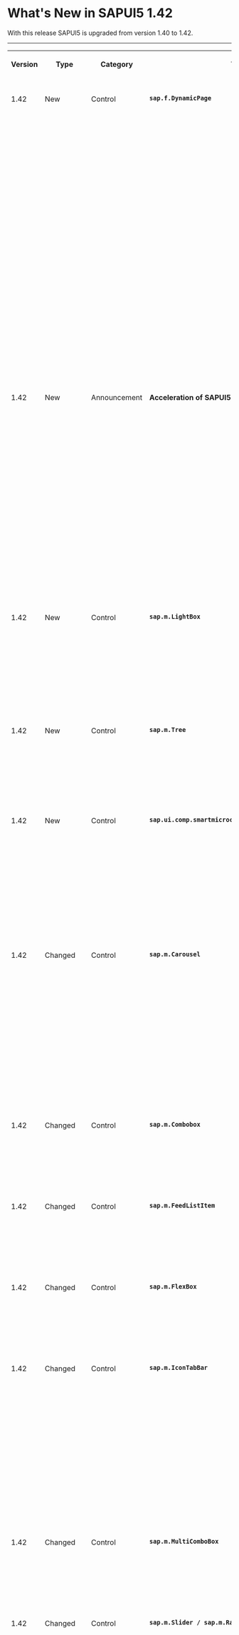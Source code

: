 <!-- loio468b05d592344ed5bcbf62c9bace2d6c -->

# What's New in SAPUI5 1.42

With this release SAPUI5 is upgraded from version 1.40 to 1.42.

****


<table>
<tr>
<th valign="top">

Version

</th>
<th valign="top">

Type

</th>
<th valign="top">

Category

</th>
<th valign="top">

Title

</th>
<th valign="top">

Description

</th>
<th valign="top">

Action

</th>
<th valign="top">

Available as of

</th>
</tr>
<tr>
<td valign="top">

1.42 

</td>
<td valign="top">

New 

</td>
<td valign="top">

Control 

</td>
<td valign="top">

**`sap.f.DynamicPage`** 

</td>
<td valign="top">

**`sap.f.DynamicPage`**

This control is an SAP Fiori 2.0 control, designed to support the basic SAP Fiori 2.0 floorplans. You can use this control as a basic layout for an app. It consists of a title, a header, content area, and a floating footer. It offers dynamic behavior when scrolling, where part of the header snaps to the title. It offers additional capabilities, such as expanding or snapping the header when clicking on the title, pinning or unpinning the header so that it always stays expanded, and more.

  
  
**Expanded Mode**

![](images/Whats_New_142_DynamicPageExpanded_b6e9d79.png "Expanded Mode")

  
  
**Collapsed Mode**

![](images/WhatsNew_142_DynamicPageSnapped_a4eb968.png "Collapsed Mode")

There is an option for displaying a footer as a toolbar with additional actions. The footer is also known as a “floating footer”, as it appears to float above the content of the page. The benefit of the new footer look-and-feel is that it is easily recognized by the end user.

![](images/WhatsNew_142_DynamicPageFooter_2f364ce.png)

For more information, see the [API Reference](https://ui5.sap.com/#/api/sap.f.DynamicPage) and the [Samples](https://ui5.sap.com/#/entity/sap.f.DynamicPage).

<sub>New•Control•Info Only•1.42</sub>

</td>
<td valign="top">

Info Only

</td>
<td valign="top">

2016-11-11

</td>
</tr>
<tr>
<td valign="top">

1.42 

</td>
<td valign="top">

New 

</td>
<td valign="top">

Announcement 

</td>
<td valign="top">

**Acceleration of SAPUI5 Cloud Deployment** 

</td>
<td valign="top">

**Acceleration of SAPUI5 Cloud Deployment**

We now deploy new versions of SAPUI5 earlier to `https://ui5.sap.com/`. As soon as a new minor version is released, it will also be available there. Check the version overview at [https://ui5.sap.com/versionoverview.html](https://ui5.sap.com/versionoverview.html). To access a specific version, for example, in SAP Web IDE, add the version number to the URL, for example, `https://ui5.sap.com/1.40.11/`. For more information, see [Variant for Bootstrapping from Content Delivery Network](../04_Essentials/variant-for-bootstrapping-from-content-delivery-network-2d3eb2f.md).

> ### Note:  
> The default version \(under `https://ui5.sap.com/`\) will always be the SAPUI5 version that is included in the SAP Business Technology Platform. This may not be the latest version!

<sub>New•Announcement•Info Only•1.42</sub>

</td>
<td valign="top">

Info Only 

</td>
<td valign="top">

2016-11-11

</td>
</tr>
<tr>
<td valign="top">

1.42 

</td>
<td valign="top">

New 

</td>
<td valign="top">

Control 

</td>
<td valign="top">

**`sap.m.LightBox`** 

</td>
<td valign="top">

**`sap.m.LightBox`**

The `LightBox` control is used to display an image in its original size. When the user clicks on a thumbnail, a `LightBox` containing the image opens in a new popup. The popup also contains a title and subtitle. For more information, see the [API Reference](https://ui5.sap.com/#/api/sap.m.LightBox) and the [Samples](https://ui5.sap.com/#/entity/sap.m.LightBox).

![](images/WhatsNew_142_LightBox_5a6da1a.png)

<sub>New•Control•Info Only•1.42</sub>

</td>
<td valign="top">

Info Only 

</td>
<td valign="top">

2016-11-11

</td>
</tr>
<tr>
<td valign="top">

1.42 

</td>
<td valign="top">

New 

</td>
<td valign="top">

Control 

</td>
<td valign="top">

**`sap.m.Tree`** 

</td>
<td valign="top">

**`sap.m.Tree`**

The `Tree` control provides a tree structure for displaying data in a hierarchy. Since it extends `sap.m.ListBase`, it provides many of the same features already known from `sap.m.List`. For more information, see the [API Reference](https://ui5.sap.com/#/api/sap.m.Tree) and the [Samples](https://ui5.sap.com/#/entity/sap.m.Tree).

<sub>New•Control•Info Only•1.42</sub>

</td>
<td valign="top">

Info Only 

</td>
<td valign="top">

2016-11-11

</td>
</tr>
<tr>
<td valign="top">

1.42 

</td>
<td valign="top">

New 

</td>
<td valign="top">

Control 

</td>
<td valign="top">

**`sap.ui.comp.smartmicrochart.SmartRadialMicroChart`** 

</td>
<td valign="top">

**`sap.ui.comp.smartmicrochart.SmartRadialMicroChart`**

The `SmartRadialMicroChart` control has been added to the `SmartMicroChart` container in `sap.ui.comp` library. The control analyzes the metadata document of an OData service for the specified entity set and renders the respective `RadialMicroChart` control for its visualization. As in other `SmartMicroCharts`, the `SmartRadialMicroChart` control uses the OData metadata annotations to determine the binding paths and values inside the chart. For more information, see the [API Reference](https://ui5.sap.com/#/api/sap.ui.comp.smartmicrochart.SmartRadialMicroChart) and the [Samples](https://ui5.sap.com/#/entity/sap.ui.comp.smartmicrochart.SmartRadialMicroChart).

<sub>New•Control•Info Only•1.42</sub>

</td>
<td valign="top">

Info Only 

</td>
<td valign="top">

2016-11-11

</td>
</tr>
<tr>
<td valign="top">

1.42 

</td>
<td valign="top">

Changed 

</td>
<td valign="top">

Control 

</td>
<td valign="top">

**`sap.m.Carousel`** 

</td>
<td valign="top">

**`sap.m.Carousel`**

The `Carousel` control has two enhancements.

-   The enumeration `CarouselArrowsPlacement` determines where the arrows will be placed \(on the sides of the content or on the sides of the page indicator\).

-   The page indicator now shows numbers instead of bullets, when the number of items in the `Carousel` is above nine.


![](images/WhatsNew_142_Carousel_a698aa6.png)

For more information, see the [API Reference](https://ui5.sap.com/#/api/sap.m.Carousel/methods/getArrowsPlacement) and the [Sample](https://ui5.sap.com/#/entity/sap.m.Carousel/sample/sap.m.sample.CarouselWithDisplayOptions).

<sub>Changed•Control•Info Only•1.42</sub>

</td>
<td valign="top">

Info Only 

</td>
<td valign="top">

2016-11-11

</td>
</tr>
<tr>
<td valign="top">

1.42 

</td>
<td valign="top">

Changed 

</td>
<td valign="top">

Control 

</td>
<td valign="top">

**`sap.m.Combobox`** 

</td>
<td valign="top">

**`sap.m.Combobox`**

The `Combobox` control now automatically scrolls to the selected element, so that the user sees the element selected in the initial dropdown box, which may not be visible in large dropdown boxes.

<sub>Changed•Control•Info Only•1.42</sub>

</td>
<td valign="top">

Info Only 

</td>
<td valign="top">

2016-11-11

</td>
</tr>
<tr>
<td valign="top">

1.42 

</td>
<td valign="top">

Changed 

</td>
<td valign="top">

Control 

</td>
<td valign="top">

**`sap.m.FeedListItem`** 

</td>
<td valign="top">

**`sap.m.FeedListItem`**

The `FeedListItem` control now incorporates the `sap.m.FormattedText` control that allows HTML-formatted text to be displayed. For more information, see the [API Reference](https://ui5.sap.com/#/api/sap.m.FeedListItem) and the [Samples](https://ui5.sap.com/#/entity/sap.m.FeedListItem).

<sub>Changed•Control•Info Only•1.42</sub>

</td>
<td valign="top">

Info Only 

</td>
<td valign="top">

2016-11-11

</td>
</tr>
<tr>
<td valign="top">

1.42 

</td>
<td valign="top">

Changed 

</td>
<td valign="top">

Control 

</td>
<td valign="top">

**`sap.m.FlexBox`** 

</td>
<td valign="top">

**`sap.m.FlexBox`**

The render type `Bare` has been added to the `FlexBox` control. It allows flex items to be rendered without a wrapping HTML tag. For more information, see the [API Reference](https://ui5.sap.com/#/api/sap.m.FlexRendertype) and the [Sample](https://ui5.sap.com/#/entity/sap.m.FlexBox/sample/sap.m.sample.FlexBoxRenderType).

<sub>Changed•Control•Info Only•1.42</sub>

</td>
<td valign="top">

Info Only 

</td>
<td valign="top">

2016-11-11

</td>
</tr>
<tr>
<td valign="top">

1.42 

</td>
<td valign="top">

Changed 

</td>
<td valign="top">

Control 

</td>
<td valign="top">

**`sap.m.IconTabBar`** 

</td>
<td valign="top">

**`sap.m.IconTabBar`**

The `IconTabBar` control has two enhancements:

-   `headerMode` has a new value called `Inline`. This mode displays the text and the count in one row.

-   `showOverflowSelectList` can be enabled when you have a large number of tabs and cannot display them all at once. When this property is set, all tabs that cannot be shown are added to an overflow list.


For more information, see the API Reference for [sap.m.IconTabHeaderMode](https://ui5.sap.com/#/api/sap.m.IconTabHeaderMode) and [sap.m.IconTabBar.getShowOverflowSelectList](https://ui5.sap.com/#/api/sap.m.IconTabBar/methods/getShowOverflowSelectList), and the samples [Overflow Select List](https://ui5.sap.com/#/entity/sap.m.IconTabBar/sample/sap.m.sample.IconTabBarOverflowSelectList) and [Inline Mode](https://ui5.sap.com/#/entity/sap.m.IconTabBar/sample/sap.m.sample.IconTabBarInlineMode).

<sub>Changed•Control•Info Only•1.42</sub>

</td>
<td valign="top">

Info Only 

</td>
<td valign="top">

2016-11-11

</td>
</tr>
<tr>
<td valign="top">

1.42 

</td>
<td valign="top">

Changed 

</td>
<td valign="top">

Control 

</td>
<td valign="top">

**`sap.m.MultiComboBox`** 

</td>
<td valign="top">

**`sap.m.MultiComboBox`**

We have implemented touch support on mobile devices for the `MultiComboBox` control. The behavior of the control is now aligned with other similar controls such as `Select` and `ComboBox`.

<sub>Changed•Control•Info Only•1.42</sub>

</td>
<td valign="top">

Info Only 

</td>
<td valign="top">

2016-11-11

</td>
</tr>
<tr>
<td valign="top">

1.42 

</td>
<td valign="top">

Changed 

</td>
<td valign="top">

Control 

</td>
<td valign="top">

**`sap.m.Slider / sap.m.RangeSlider`** 

</td>
<td valign="top">

**`sap.m.Slider / sap.m.RangeSlider`**

These controls have two new properties:

-   `inputsAsTooltips` adds an input field above the slider handle. This enables users to directly enter the desired `Slider` value.

-   `showAdvancedTooltip` when enabled, the handle will always display the slider value as a tooltip.


For more information, see the [API Reference](https://ui5.sap.com/#/api/sap.m.Slider/methods/getInputsAsTooltips) and the [Sample](https://ui5.sap.com/#/entity/sap.m.Slider/sample/sap.m.sample.Slider).

<sub>Changed•Control•Info Only•1.42</sub>

</td>
<td valign="top">

Info Only 

</td>
<td valign="top">

2016-11-11

</td>
</tr>
<tr>
<td valign="top">

1.42 

</td>
<td valign="top">

Changed 

</td>
<td valign="top">

Control 

</td>
<td valign="top">

**`sap.m.ObjectListItem / sap.m.ObjectHeader`** 

</td>
<td valign="top">

**`sap.m.ObjectListItem / sap.m.ObjectHeader`**

These controls can now display all markers of type `sap.m.ObjectMarker` with the use of a new `marker` aggregation. The possible values are `Flagged`, `Favorite`, `Locked`, `Draft`, and `Unsaved`. For more information, see the API Reference for [sap.m.ObjectListItem](https://ui5.sap.com/#/api/sap.m.ObjectListItem) and [sap.m.ObjectHeader](https://ui5.sap.com/#/api/sap.m.ObjectHeader), and the samples [Object List Item - Markers Aggregation](https://ui5.sap.com/#/entity/sap.m.ObjectListItem/sample/sap.m.sample.ObjectListItemMarkers) and [Object Header - Markers Aggregation](https://ui5.sap.com/#/entity/sap.m.ObjectHeader/sample/sap.m.sample.ObjectHeaderMarkers).

<sub>Changed•Control•Info Only•1.42</sub>

</td>
<td valign="top">

Info Only 

</td>
<td valign="top">

2016-11-11

</td>
</tr>
<tr>
<td valign="top">

1.42 

</td>
<td valign="top">

Changed 

</td>
<td valign="top">

Control 

</td>
<td valign="top">

**`sap.m.ObjectMarker`** 

</td>
<td valign="top">

With the use of a new `additionalInfo` property, you can now add descriptive text next to the displayed marker, for example *Locked by User*. For more information, see [API Reference](https://ui5.sap.com/#/api/sap.m.ObjectMarker).

<sub>Changed•Control•Info Only•1.42</sub>

</td>
<td valign="top">

Info Only 

</td>
<td valign="top">

2016-11-11

</td>
</tr>
<tr>
<td valign="top">

1.42 

</td>
<td valign="top">

Changed 

</td>
<td valign="top">

Control 

</td>
<td valign="top">

**`sap.m.UploadCollection`** 

</td>
<td valign="top">

**`sap.m.UploadCollection`**

The `UploadCollection` control has the following new properties:

-   `uploadButtonInvisible`: With this new property, you can make the *Upload* button invisible in your application if you want to prevent the user from uploading a file, either in the instant upload or in the upload pending scenario of the `UploadCollection` control.

-   `terminationEnabled`: With this new property, you can make the *Terminate Upload* button invisible in your application if you want to prevent the user from terminating an instant upload in the `UploadCollection` control.


For more information, see the [API Reference](https://ui5.sap.com/#/api/sap.m.UploadCollection) and the [Samples](https://ui5.sap.com/#/entity/sap.m.UploadCollection).

<sub>Changed•Control•Info Only•1.42</sub>

</td>
<td valign="top">

Info Only 

</td>
<td valign="top">

2016-11-11

</td>
</tr>
<tr>
<td valign="top">

1.42 

</td>
<td valign="top">

Changed 

</td>
<td valign="top">

Control 

</td>
<td valign="top">

**`sap.m.ViewSettingsDialog`** 

</td>
<td valign="top">

**`sap.m.ViewSettingsDialog`**

You can now customize the search behavior in the filter details page with the use of the new property `filterSearchOperator` with the possible values `Contains`, `Equals`, and `Starts With`. There is also a new method `setFilterSearchCallback` that can set a custom filter callback if the predefined filters are not sufficient. For more information, see the [API Reference](https://ui5.sap.com/#/api/sap.m.ViewSettingsDialog) and the [Sample](https://ui5.sap.com/#/entity/sap.m.ViewSettingsDialog/sample/sap.m.sample.ViewSettingsDialogCustomFilterDetails).

<sub>Changed•Control•Info Only•1.42</sub>

</td>
<td valign="top">

Info Only 

</td>
<td valign="top">

2016-11-11

</td>
</tr>
<tr>
<td valign="top">

1.42 

</td>
<td valign="top">

Changed 

</td>
<td valign="top">

Control 

</td>
<td valign="top">

**`sap.suite.ui.commons.ProcessFlow`** 

</td>
<td valign="top">

**`sap.suite.ui.commons.ProcessFlow`**

In the `ProcessFlow` control, the new status `Critical` has been implemented. This status can be used when a critical issue occurrsed in the current process. The new status that fulfills this condition is called `Critical` and it is associated with the process flow node. For more information, see the [API Reference](https://ui5.sap.com/#/api/sap.suite.ui.commons.ProcessFlowNodeState) and the [Sample](https://ui5.sap.com/#/entity/sap.suite.ui.commons.ProcessFlow/sample/sap.suite.ui.commons.sample.ProcessFlow).

<sub>Changed•Control•Info Only•1.42</sub>

</td>
<td valign="top">

Info Only 

</td>
<td valign="top">

2016-11-11

</td>
</tr>
<tr>
<td valign="top">

1.42 

</td>
<td valign="top">

Changed 

</td>
<td valign="top">

Control 

</td>
<td valign="top">

**`sap.suite.ui.microchart`** 

</td>
<td valign="top">

**`sap.suite.ui.microchart`**

Tooltip enhancement for all controls in the **`sap.suite.ui.microchart`** library: To get the tooltip to also be visible when micro charts are created from template methods, retrieving and displaying the tooltip is now independent from the method in which the micro chart was created. For more information, see the [API Reference](https://ui5.sap.com/#/api/sap.ui.comp.smartmicrochart.SmartMicroChart) and the [Samples](https://ui5.sap.com/#/entity/sap.ui.comp.smartmicrochart.SmartMicroChart).

<sub>Changed•Control•Info Only•1.42</sub>

</td>
<td valign="top">

Info Only 

</td>
<td valign="top">

2016-11-11

</td>
</tr>
<tr>
<td valign="top">

1.42 

</td>
<td valign="top">

Changed 

</td>
<td valign="top">

Control 

</td>
<td valign="top">

**`sap.suite.ui.microchart.ComparisonMicroChart`** 

</td>
<td valign="top">

**`sap.suite.ui.microchart.ComparisonMicroChart`**

You can now set minimum and maximum values for the `ComparisonMicroChart` control. By setting these values, an application can define a fixed size for the measurement scale to get an optimized representation of the compared values. For more information, see the [API Reference](https://ui5.sap.com/#/api/sap.suite.ui.microchart.ComparisonMicroChartMinMax) and the [Sample](https://ui5.sap.com/#/entity/sap.suite.ui.microchart.ComparisonMicroChart/sample/sap.suite.ui.microchart.sample.ComparisonMicroChartMinMax).

<sub>Changed•Control•Info Only•1.42</sub>

</td>
<td valign="top">

Info Only 

</td>
<td valign="top">

2016-11-11

</td>
</tr>
<tr>
<td valign="top">

1.42 

</td>
<td valign="top">

Changed 

</td>
<td valign="top">

Control 

</td>
<td valign="top">

**`sap.ui.comp.smartfield.SmartField`** 

</td>
<td valign="top">

**`sap.ui.comp.smartfield.SmartField`**

For improved performance, you can now use the `fetchValueListReadOnly` property if you want to prevent the value help from being requested for a read-only `SmartField` control. To use this property, you have to maintain the `com.sap.vocabularies.Common.v1.Text` annotation . For more information, see [sap.ui.comp](../10_More_About_Controls/sap-ui-comp-0cbbeba.md), the [API Reference](https://ui5.sap.com/#/api/sap.ui.comp.smartfield.SmartField), and the [Samples](https://ui5.sap.com/#/entity/sap.ui.comp.smartfield.SmartField).

<sub>Changed•Control•Info Only•1.42</sub>

</td>
<td valign="top">

Info Only 

</td>
<td valign="top">

2016-11-11

</td>
</tr>
<tr>
<td valign="top">

1.42 

</td>
<td valign="top">

Changed 

</td>
<td valign="top">

Control 

</td>
<td valign="top">

**`sap.ui.comp.smartmicrochart.SmartMicroChart`** 

</td>
<td valign="top">

**`sap.ui.comp.smartmicrochart.SmartMicroChart`**

The qualifier for the `UI.Chart` annotation term has been added to the `SmartMicroChart` control to support multiple `UI.Chart` annotations for an OData service. Depending on the qualifiers, you can now separate these multiple annotations and handle the different OData annotations in this control.

<sub>Changed•Control•Info Only•1.42</sub>

</td>
<td valign="top">

Info Only 

</td>
<td valign="top">

2016-11-11

</td>
</tr>
<tr>
<td valign="top">

1.42 

</td>
<td valign="top">

Changed 

</td>
<td valign="top">

Control 

</td>
<td valign="top">

**`sap.ui.layout.BlockLayout`** 

</td>
<td valign="top">

**`sap.ui.layout.BlockLayout`**

The `BlockLayout` control has been updated to comply to the new SAP Fiori 2.0 design. The color schemes for `Mixed`, `Bright`, and `Accent` have been updated to the new design. For more information, see the [Sample](https://ui5.sap.com/#/entity/sap.ui.layout.BlockLayout/sample/sap.ui.layout.sample.BlockLayoutDefault).

<sub>Changed•Control•Info Only•1.42</sub>

</td>
<td valign="top">

Info Only 

</td>
<td valign="top">

2016-11-11

</td>
</tr>
<tr>
<td valign="top">

1.42 

</td>
<td valign="top">

Changed 

</td>
<td valign="top">

Control 

</td>
<td valign="top">

**Visual Interaction toolkit \(`sap.ui.vk` library\)** 

</td>
<td valign="top">

**Visual Interaction toolkit \(`sap.ui.vk` library\)**

Improved controls for the **Visual Interaction toolkit \(`sap.ui.vk` library\)**:

-   The library now includes initial support for "Smart 2D" files \(2D VDS models\).

-   Redlining controls were improved for redlining drawing and rendering. For more information, see [API Reference: `sap.ui.vk`](https://ui5.sap.com/#/api/sap.ui.vk). 

-   `sap.ui.vk.Loco`: The `Loco` control has been updated to improve the handling of redlining gestures. For more information, see [API Reference: `sap.ui.vk.Loco`](https://ui5.sap.com/#/api/sap.ui.vk.Loco).


<sub>Changed•Control•Info Only•1.42</sub>

</td>
<td valign="top">

Info Only 

</td>
<td valign="top">

2016-11-11

</td>
</tr>
<tr>
<td valign="top">

1.42 

</td>
<td valign="top">

Changed 

</td>
<td valign="top">

Control 

</td>
<td valign="top">

**`sap.uxap.ObjectPageLayout`** 

</td>
<td valign="top">

**`sap.uxap.ObjectPageLayout`**

You can set the footer with the footer aggregation and toggle its visibility using the `showFooter` property. The footer is slightly transparent, showing the underlying content and is used to provide additional actions. This aligns the `Object Page` control with the SAP Fiori 2.0 design concepts. For more information, see the [API Reference](https://ui5.sap.com/#/api/sap.uxap.ObjectPageLayout/methods/getFooter) and the [Sample](https://ui5.sap.com/#/entity/sap.uxap.ObjectPageLayout/sample/sap.uxap.sample.ObjectPageOnJSON).

<sub>Changed•Control•Info Only•1.42</sub>

</td>
<td valign="top">

Info Only 

</td>
<td valign="top">

2016-11-11

</td>
</tr>
<tr>
<td valign="top">

1.42 

</td>
<td valign="top">

Changed 

</td>
<td valign="top">

Feature 

</td>
<td valign="top">

**Behavior-Driven Development with Gherkin** 

</td>
<td valign="top">

**Behavior-Driven Development with Gherkin**

SAPUI5 now supports behavior-driven development \(BDD\) with Gherkin. Gherkin allows you to write feature files that get translated into executable regression tests. So you can keep your documentation and specification in sync with the actual implementation in your application. It integrates seamlessly with OPA5 and you can completely reuse your OPA and page objects. You only need to translate an OPA journey to a feature file. For more information, see [Behavior-driven Development with Gherkin](../04_Essentials/behavior-driven-development-with-gherkin-45ac9f1.md), the [API Reference](https://ui5.sap.com/#/api/sap.ui.test.gherkin), and the [Samples](https://ui5.sap.com/#/entity/sap.ui.test.gherkin). 

<sub>Changed•Control•Info Only•1.42</sub>

</td>
<td valign="top">

Info Only 

</td>
<td valign="top">

2016-11-11

</td>
</tr>
<tr>
<td valign="top">

1.42 

</td>
<td valign="top">

Changed 

</td>
<td valign="top">

Feature 

</td>
<td valign="top">

**Enhancements for the SAP Fiori 2.0 Design** 

</td>
<td valign="top">

**Enhancements for the SAP Fiori 2.0 Design**

-   New theme *Belize Deep*: The SAP Fiori 2.0 design now supports a new dark flavor of the Belize theme, called Belize Deep. It can be enabled with parameter `sap_belize_plus`.

-   New library `sap.f`: This library contains new controls built especially for SAP Fiori 2.0, for example`sap.m.DynamicPage`.

-   Floating footer toolbar: The `sap.uxap.ObjectPageLayout` and `sap.m.Page` controls are enhanced with the new floating footer. The new `sap.f.DynamicPage` control comes with this feature by default.


<sub>Changed•Feature•Info Only•1.42</sub>

</td>
<td valign="top">

Info Only 

</td>
<td valign="top">

2016-11-11

</td>
</tr>
<tr>
<td valign="top">

1.42 

</td>
<td valign="top">

Changed 

</td>
<td valign="top">

Feature 

</td>
<td valign="top">

**SAPUI5 OData V4 Model** 

</td>
<td valign="top">

**SAPUI5 OData V4 Model**

The new version of the SAPUI5 OData V4 model introduces the following features:

-   Deleting entries

-   Loading annotation files


> ### Restriction:  
> Due to the limited feature scope of this version of the SAPUI5 OData V4 model, check that all required features are in place before developing applications. Double check the detailed documentation of the features, as certain parts of a feature may be missing although you might expect these parts as given. While we aimed at being compatible with existing controls, some controls might not work due to small incompatibilities compared to `sap.ui.model.odata.(v2.)ODataModel`, or due to missing features in the model \(like tree binding\). The interface for applications has been changed for easier and more efficient use of the model. For a summary of these changes, see [Changes Compared to OData V2 Model](../04_Essentials/changes-compared-to-odata-v2-model-abd4d7c.md).

For more information, see [OData V4 Model](../04_Essentials/odata-v4-model-5de13cf.md), the [API Reference](https://ui5.sap.com/#/api/sap.ui.model.odata.v4), and the [Samples](https://ui5.sap.com/#/entity/sap.ui.model.odata.v4.ODataModel).

<sub>Changed•Feature•Info Only•1.42</sub>

</td>
<td valign="top">

Info Only 

</td>
<td valign="top">

2016-11-11

</td>
</tr>
<tr>
<td valign="top">

1.42 

</td>
<td valign="top">

Changed 

</td>
<td valign="top">

Feature 

</td>
<td valign="top">

**One Page Acceptance Tests \(OPA5\)** 

</td>
<td valign="top">

**One Page Acceptance Tests \(OPA5\)**

-   `waitFor` statements in actions and automatic waiting: When writing custom actions you can now add `waitFor` statements inside the `action` and they will be executed before the `success` callback. This allows you to have complex reuse actions that interact with multiple controls.

    There is a new entry `autoWait` in the `sap.ui.test.Opa.config`.

    ```
    Opa5.extendConfig({
            autoWait: true
        });
    
    ```

    If it is set to `true`, every `waitFor` statement will execute extra checks before executing an `action` or `success` to see if the UI is in a stable state. For example, there is automatic waiting for `XMLHttpRequests` \(request to your server\). OPA will not continue before those requests are done. It also works with a mock server that has a delay. For more information, see [API Reference: `sap.ui.test.Opa5.waitFor`](https://ui5.sap.com/#/api/sap.ui.test.Opa5/methods/waitFor).

-   New matcher `sap.ui.test.matchers.I18NText`: The `I18NText` matcher checks if a control property has the same value as a text from an i18n file. It also checks that the key is in the property file. This allows you to catch all your typos and make your tests independent from the browsers language. For more information, see the [API Reference](https://ui5.sap.com/#/api/sap.ui.test.matchers.I18NText) and the [Samples](https://ui5.sap.com/#/entity/sap.ui.test.matchers.I18NText).

-   Improved troubleshooting: When OPA encounters a timeout, it collects the most recent logs logged under the `sap.ui.test` namespace and puts it in the test's failure message. All parameters of the `waitFor` method are now validated up front to immediately cause the test to fail if there is a typo.

-   Slowing down the execution: You can now use the new URL parameter `paExecutionDelay` to pass on `myOpaTest.qunit.html?opaExecutionDelay=700` to every OPA test. This means there will be a pause for 700 milliseconds before a new `waitFor` statement is executed. It helps when troubleshooting or if you want to watch OPA clicking through your application because it might be too fast to follow. There is also a dropdown list with three predefined values in your QUnit site.

    ![](images/WhatsNew_142_OPA_08dd0be.png)


<sub>Changed•Feature•Info Only•1.42</sub>

</td>
<td valign="top">

Info Only 

</td>
<td valign="top">

2016-11-11

</td>
</tr>
<tr>
<td valign="top">

1.42 

</td>
<td valign="top">

Changed 

</td>
<td valign="top">

Feature 

</td>
<td valign="top">

**Navigation and Routing** 

</td>
<td valign="top">

**Navigation and Routing**

You can now use the `title` property for targets and a `titleTarget` for routes in the routing configuration to change the displayed title of an app. For more information, see [Using the title Property in Targets](../04_Essentials/using-the-title-property-in-targets-1238d70.md).

<sub>Changed•Feature•Info Only•1.42</sub>

</td>
<td valign="top">

Info Only 

</td>
<td valign="top">

2016-11-11

</td>
</tr>
<tr>
<td valign="top">

1.42 

</td>
<td valign="top">

Changed 

</td>
<td valign="top">

Feature 

</td>
<td valign="top">

**New Icons** 

</td>
<td valign="top">

**New Icons**

We have 10 new icons - check out the [Icon Explorer](https://ui5.sap.com/test-resources/sap/m/demokit/iconExplorer/webapp/index.html) in the Demo Kit for details.

<sub>Changed•Feature•Info Only•1.42</sub>

</td>
<td valign="top">

Info Only 

</td>
<td valign="top">

2016-11-11

</td>
</tr>
<tr>
<td valign="top">

1.42 

</td>
<td valign="top">

Changed 

</td>
<td valign="top">

SAP Fiori Elements 

</td>
<td valign="top">

**SAP Fiori Elements** 

</td>
<td valign="top">

**SAP Fiori Elements**

**List Report and Object Page**

General Features:

-   Performance improvements

    Various changes were implemented to improve the overall performance of applications using the templates for the list report and object page.

-   Action control

    You can now control the display of actions. Based on a condition specified in the back-end system, actions can be hidden on the page header level, hidden for inline actions within a table, and disabled when in the toolbar of a table.

    In addition, you can now specify that a user must select at least one item before a particular action is enabled. This functionality is available for actions that trigger a back-end call through the OData service \(function import\).

-   Extension points for custom actions

    You can now use extension points to add custom actions to the list report and the object page.

-   Extension points for determining actions

    You can now use extension points to add a determining action button to the footer of the list report and the object page.

    The following extension points are available for determining actions:

    -   List report: `<Project Name>.ext.controller.ListReportExtension`

    -   Object page: `<Project Name>.ext.controller.DetailsExtension`


-   Smart micro charts in tables

    You can now add a `SmartMicroChart` control to a column within a `SmartTable` control in both the list report and the object page. For example, you may wish to show sales data in chart form for each product in the list report.

-   Enhanced message and error handling

    Message and error handling has been enhanced to improve the usability of the application. A message popover now opens automatically if errors are present when a user saves.


Object Page View

-   Hide or show the `create` action for related entities \(with creatable-path annotation\)

    You can now hide or show the `create` action for entities related to the selected object \(entity\) based on certain conditions set up in your back-end system. For example, you may wish to prevent users from adding a product description after the product has been archived.

-   Actions in smart chart toolbar

    You can now add action buttons to the toolbar of a smart chart on the object page. These actions can be of a type in which a call to the back end is triggered \(`UI.DataFieldForAction`\), or intent-based navigation to another page \(`UI.DataFieldForIntentBasedNavigation`\). For example, you may wish to add a link to an app that is related to the data set shown in the table.


**Overview Page**

Overview pages have been enhanced with the following features:

-   **Changes in stack cards**: With this enhancement, the number of stack cards you can display in an overview page is no longer limited to just 20. We've also added a *View All* link to enable the easy viewing of all the cards stacked. The header for `category` has now been replaced and instead you can now enter a title and description of the card. Also, the place holder of the card has changed and the stack card title can now include a link.

-   **Formatting numbers, date, or time**: Instead of having values rounded up to the next whole integer, the value parameter now supports two decimal points behind the value separator. For dates, you can also enable or disable the relative date format. Timestamp information has also been removed from the card.

-   **Card layout**: To enhance user experience, we've changed the look and feel of the basic card layout by adding a new target parameter to the card itself.


<sub>Changed•SAP Fiori Elements•Info Only•1.42</sub>

</td>
<td valign="top">

Info Only 

</td>
<td valign="top">

2016-11-11

</td>
</tr>
<tr>
<td valign="top">

1.42 

</td>
<td valign="top">

Deprecated 

</td>
<td valign="top">

Control 

</td>
<td valign="top">

**`sap.suite.ui.commons`** 

</td>
<td valign="top">

**`sap.suite.ui.commons`**

The `HeaderCell` and `HeaderCellItem` controls have been deprecated with this release in `sap.suite.ui.commons` library. Please use other container controls instead \(such as `sap.m.VBox` or `sap.m.HBox`\).

<sub>Deprecated•Control•Info Only•1.42</sub>

</td>
<td valign="top">

Info Only 

</td>
<td valign="top">

2016-11-11

</td>
</tr>
<tr>
<td valign="top">

1.42 

</td>
<td valign="top">

Deprecated 

</td>
<td valign="top">

Control 

</td>
<td valign="top">

**`sap.ui.comp.navpopover.SemanticObjectController`** 

</td>
<td valign="top">

**`sap.ui.comp.navpopover.SemanticObjectController`**

The `prefetchNavigationTargets` property and the `prefetchDone` event of `sap.ui.comp.navpopover.SemanticObjectController`, which is used in the `sap.ui.comp.navpopover.SmartLink` control, have been deprecated since the navigation target behavior for the `SmartLink` control has been changed to improve performance.

<sub>Deprecated•Control•Info Only•1.42</sub>

</td>
<td valign="top">

Info Only 

</td>
<td valign="top">

2016-11-11

</td>
</tr>
<tr>
<td valign="top">

1.42 

</td>
<td valign="top">

Changed 

</td>
<td valign="top">

User Documentation 

</td>
<td valign="top">

**QUnit Testing Documentation** 

</td>
<td valign="top">

**QUnit Testing Documentation**

The documentation for QUnit testing has been updated and aligned with the new QUnit 2.0 API. All code samples have been replaced to match the new syntax: [Unit Testing with QUnit](../04_Essentials/unit-testing-with-qunit-09d145c.md).

We have updated the following tutorials:

-   [Data Binding Tutorial](../03_Get-Started/data-binding-tutorial-e531093.md)

-   [Walkthrough Tutorial \(JavaScript\)](../03_Get-Started/walkthrough-tutorial-javascript-3da5f4b.md)


<sub>Changed•User Documentation•Info Only•1.42</sub>

</td>
<td valign="top">

Info Only 

</td>
<td valign="top">

2016-11-11

</td>
</tr>
</table>

**Related Information**  


[What's New in SAPUI5 1.124](what-s-new-in-sapui5-1-124-7f77c3f.md "With this release SAPUI5 is upgraded from version 1.123 to 1.124.")

[What's New in SAPUI5 1.123](what-s-new-in-sapui5-1-123-9d00ac7.md "With this release SAPUI5 is upgraded from version 1.122 to 1.123.")

[What's New in SAPUI5 1.122](what-s-new-in-sapui5-1-122-5d078da.md "With this release SAPUI5 is upgraded from version 1.121 to 1.122.")

[What's New in SAPUI5 1.121](what-s-new-in-sapui5-1-121-91a4a2f.md "With this release SAPUI5 is upgraded from version 1.120 to 1.121.")

[What's New in SAPUI5 1.120](what-s-new-in-sapui5-1-120-2359b63.md "With this release SAPUI5 is upgraded from version 1.119 to 1.120.")

[What's New in SAPUI5 1.119](what-s-new-in-sapui5-1-119-0b1903a.md "With this release SAPUI5 is upgraded from version 1.118 to 1.119.")

[What's New in SAPUI5 1.118](what-s-new-in-sapui5-1-118-3eecbde.md "With this release SAPUI5 is upgraded from version 1.117 to 1.118.")

[What's New in SAPUI5 1.117](what-s-new-in-sapui5-1-117-029d3b4.md "With this release SAPUI5 is upgraded from version 1.116 to 1.117.")

[What's New in SAPUI5 1.116](what-s-new-in-sapui5-1-116-ebd6f34.md "With this release SAPUI5 is upgraded from version 1.115 to 1.116.")

[What's New in SAPUI5 1.115](what-s-new-in-sapui5-1-115-409fde8.md "With this release SAPUI5 is upgraded from version 1.114 to 1.115.")

[What's New in SAPUI5 1.114](what-s-new-in-sapui5-1-114-890fce1.md "With this release SAPUI5 is upgraded from version 1.113 to 1.114.")

[What's New in SAPUI5 1.113](what-s-new-in-sapui5-1-113-a9553fe.md "With this release SAPUI5 is upgraded from version 1.112 to 1.113.")

[What's New in SAPUI5 1.112](what-s-new-in-sapui5-1-112-34afc69.md "With this release SAPUI5 is upgraded from version 1.111 to 1.112.")

[What's New in SAPUI5 1.111](what-s-new-in-sapui5-1-111-7a67837.md "With this release SAPUI5 is upgraded from version 1.110 to 1.111.")

[What's New in SAPUI5 1.110](what-s-new-in-sapui5-1-110-71a855c.md "With this release SAPUI5 is upgraded from version 1.109 to 1.110.")

[What's New in SAPUI5 1.109](what-s-new-in-sapui5-1-109-3264bd2.md "With this release SAPUI5 is upgraded from version 1.108 to 1.109.")

[What's New in SAPUI5 1.108](what-s-new-in-sapui5-1-108-66e33f0.md "With this release SAPUI5 is upgraded from version 1.107 to 1.108.")

[What's New in SAPUI5 1.107](what-s-new-in-sapui5-1-107-d4ff916.md "With this release SAPUI5 is upgraded from version 1.106 to 1.107.")

[What's New in SAPUI5 1.106](what-s-new-in-sapui5-1-106-5b497b0.md "With this release SAPUI5 is upgraded from version 1.105 to 1.106.")

[What's New in SAPUI5 1.105](what-s-new-in-sapui5-1-105-4d6c00e.md "With this release SAPUI5 is upgraded from version 1.104 to 1.105.")

[What's New in SAPUI5 1.104](what-s-new-in-sapui5-1-104-69e567c.md "With this release SAPUI5 is upgraded from version 1.103 to 1.104.")

[What's New in SAPUI5 1.103](what-s-new-in-sapui5-1-103-0e98c76.md "With this release SAPUI5 is upgraded from version 1.102 to 1.103.")

[What's New in SAPUI5 1.102](what-s-new-in-sapui5-1-102-f038c99.md "With this release SAPUI5 is upgraded from version 1.101 to 1.102.")

[What's New in SAPUI5 1.101](what-s-new-in-sapui5-1-101-7733b00.md "With this release SAPUI5 is upgraded from version 1.100 to 1.101.")

[What's New in SAPUI5 1.100](what-s-new-in-sapui5-1-100-27dec1d.md "With this release SAPUI5 is upgraded from version 1.99 to 1.100.")

[What's New in SAPUI5 1.99](what-s-new-in-sapui5-1-99-4f35848.md "With this release SAPUI5 is upgraded from version 1.98 to 1.99.")

[What's New in SAPUI5 1.98](what-s-new-in-sapui5-1-98-d9f16f2.md "With this release SAPUI5 is upgraded from version 1.97 to 1.98.")

[What's New in SAPUI5 1.97](what-s-new-in-sapui5-1-97-fa0e282.md "With this release SAPUI5 is upgraded from version 1.96 to 1.97.")

[What's New in SAPUI5 1.96](what-s-new-in-sapui5-1-96-7a9269f.md "With this release SAPUI5 is upgraded from version 1.95 to 1.96.")

[What's New in SAPUI5 1.95](what-s-new-in-sapui5-1-95-a1aea67.md "With this release SAPUI5 is upgraded from version 1.94 to 1.95.")

[What's New in SAPUI5 1.94](what-s-new-in-sapui5-1-94-c40f1e6.md "With this release SAPUI5 is upgraded from version 1.93 to 1.94.")

[What's New in SAPUI5 1.93](what-s-new-in-sapui5-1-93-f273340.md "With this release SAPUI5 is upgraded from version 1.92 to 1.93.")

[What's New in SAPUI5 1.92](what-s-new-in-sapui5-1-92-1ef345d.md "With this release SAPUI5 is upgraded from version 1.91 to 1.92.")

[What's New in SAPUI5 1.91](what-s-new-in-sapui5-1-91-0a2bd79.md "With this release SAPUI5 is upgraded from version 1.90 to 1.91.")

[What's New in SAPUI5 1.90](what-s-new-in-sapui5-1-90-91c10c2.md "With this release SAPUI5 is upgraded from version 1.89 to 1.90.")

[What's New in SAPUI5 1.89](what-s-new-in-sapui5-1-89-e56cddc.md "With this release SAPUI5 is upgraded from version 1.88 to 1.89.")

[What's New in SAPUI5 1.88](what-s-new-in-sapui5-1-88-e15a206.md "With this release SAPUI5 is upgraded from version 1.87 to 1.88.")

[What's New in SAPUI5 1.87](what-s-new-in-sapui5-1-87-b506da7.md "With this release SAPUI5 is upgraded from version 1.86 to 1.87.")

[What's New in SAPUI5 1.86](what-s-new-in-sapui5-1-86-4c1c959.md "With this release SAPUI5 is upgraded from version 1.85 to 1.86.")

[What's New in SAPUI5 1.85](what-s-new-in-sapui5-1-85-1d18eb5.md "With this release SAPUI5 is upgraded from version 1.84 to 1.85.")

[What's New in SAPUI5 1.84](what-s-new-in-sapui5-1-84-dc76640.md "With this release SAPUI5 is upgraded from version 1.82 to 1.84.")

[What's New in SAPUI5 1.82](what-s-new-in-sapui5-1-82-3a8dd13.md "With this release SAPUI5 is upgraded from version 1.81 to 1.82.")

[What's New in SAPUI5 1.81](what-s-new-in-sapui5-1-81-f5e2a21.md "With this release SAPUI5 is upgraded from version 1.80 to 1.81.")

[What's New in SAPUI5 1.80](what-s-new-in-sapui5-1-80-8cee506.md "With this release SAPUI5 is upgraded from version 1.79 to 1.80.")

[What's New in SAPUI5 1.79](what-s-new-in-sapui5-1-79-99c4cdc.md "With this release SAPUI5 is upgraded from version 1.78 to 1.79.")

[What's New in SAPUI5 1.78](what-s-new-in-sapui5-1-78-f09b63e.md "With this release SAPUI5 is upgraded from version 1.77 to 1.78.")

[What's New in SAPUI5 1.77](what-s-new-in-sapui5-1-77-c46b439.md "With this release SAPUI5 is upgraded from version 1.76 to 1.77.")

[What's New in SAPUI5 1.76](what-s-new-in-sapui5-1-76-aad03b5.md "With this release SAPUI5 is upgraded from version 1.75 to 1.76.")

[What's New in SAPUI5 1.75](what-s-new-in-sapui5-1-75-5cbb62d.md "With this release SAPUI5 is upgraded from version 1.74 to 1.75.")

[What's New in SAPUI5 1.74](what-s-new-in-sapui5-1-74-c22208a.md "With this release SAPUI5 is upgraded from version 1.73 to 1.74.")

[What's New in SAPUI5 1.73](what-s-new-in-sapui5-1-73-231dd13.md "With this release SAPUI5 is upgraded from version 1.72 to 1.73.")

[What's New in SAPUI5 1.72](what-s-new-in-sapui5-1-72-521cad9.md "With this release SAPUI5 is upgraded from version 1.71 to 1.72.")

[What's New in SAPUI5 1.71](what-s-new-in-sapui5-1-71-a93a6a3.md "With this release SAPUI5 is upgraded from version 1.70 to 1.71.")

[What's New in SAPUI5 1.70](what-s-new-in-sapui5-1-70-f073d69.md "With this release SAPUI5 is upgraded from version 1.69 to 1.70.")

[What's New in SAPUI5 1.69](what-s-new-in-sapui5-1-69-89a18bd.md "With this release SAPUI5 is upgraded from version 1.68 to 1.69.")

[What's New in SAPUI5 1.68](what-s-new-in-sapui5-1-68-f94bf93.md "With this release SAPUI5 is upgraded from version 1.67 to 1.68.")

[What's New in SAPUI5 1.67](what-s-new-in-sapui5-1-67-a6b1472.md "With this release SAPUI5 is upgraded from version 1.66 to 1.67.")

[What's New in SAPUI5 1.66](what-s-new-in-sapui5-1-66-c9896e9.md "With this release SAPUI5 is upgraded from version 1.65 to 1.66.")

[What's New in SAPUI5 1.65](what-s-new-in-sapui5-1-65-0f5acfd.md "With this release SAPUI5 is upgraded from version 1.64 to 1.65.")

[What's New in SAPUI5 1.64](what-s-new-in-sapui5-1-64-0e30822.md "With this release SAPUI5 is upgraded from version 1.63 to 1.64.")

[What's New in SAPUI5 1.63](what-s-new-in-sapui5-1-63-e8d9da7.md "With this release SAPUI5 is upgraded from version 1.62 to 1.63.")

[What's New in SAPUI5 1.62](what-s-new-in-sapui5-1-62-771f4d5.md "With this release SAPUI5 is upgraded from version 1.61 to 1.62.")

[What's New in SAPUI5 1.61](what-s-new-in-sapui5-1-61-d991552.md "With this release SAPUI5 is upgraded from version 1.60 to 1.61.")

[What's New in SAPUI5 1.60](what-s-new-in-sapui5-1-60-5a0e1f7.md "With this release SAPUI5 is upgraded from version 1.58 to 1.60.")

[What's New in SAPUI5 1.58](what-s-new-in-sapui5-1-58-7c927aa.md "With this release SAPUI5 is upgraded from version 1.56 to 1.58.")

[What's New in SAPUI5 1.56](what-s-new-in-sapui5-1-56-108b7fd.md "With this release SAPUI5 is upgraded from version 1.54 to 1.56.")

[What's New in SAPUI5 1.54](what-s-new-in-sapui5-1-54-c838330.md "With this release SAPUI5 is upgraded from version 1.52 to 1.54.")

[What's New in SAPUI5 1.52](what-s-new-in-sapui5-1-52-849e1b6.md "With this release SAPUI5 is upgraded from version 1.50 to 1.52.")

[What's New in SAPUI5 1.50](what-s-new-in-sapui5-1-50-759e9f3.md "With this release SAPUI5 is upgraded from version 1.48 to 1.50.")

[What's New in SAPUI5 1.48](what-s-new-in-sapui5-1-48-fa1efac.md "With this release SAPUI5 is upgraded from version 1.46 to 1.48.")

[What's New in SAPUI5 1.46](what-s-new-in-sapui5-1-46-6307539.md "With this release SAPUI5 is upgraded from version 1.44 to 1.46.")

[What's New in SAPUI5 1.44](what-s-new-in-sapui5-1-44-a0cb7a0.md "With this release SAPUI5 is upgraded from version 1.42 to 1.44.")

[What's New in SAPUI5 1.40](what-s-new-in-sapui5-1-40-fbab50e.md "With this release SAPUI5 is upgraded from version 1.38 to 1.40.")

[What's New in SAPUI5 1.38](what-s-new-in-sapui5-1-38-f218918.md "With this release SAPUI5 is upgraded from version 1.36 to 1.38.")

